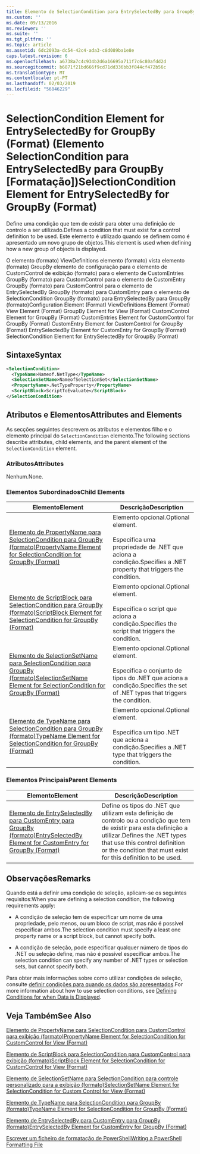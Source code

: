 ```yaml
---
title: Elemento de SelectionCondition para EntrySelectedBy para GroupBy (formato) | Documentos da Microsoft
ms.custom: ''
ms.date: 09/13/2016
ms.reviewer: ''
ms.suite: ''
ms.tgt_pltfrm: ''
ms.topic: article
ms.assetid: 6dc2093a-dc54-42c4-ada3-c8d089ba1e8e
caps.latest.revision: 6
ms.openlocfilehash: a6738a7c4c934b2d6a16695a711f7c6c80afdd2d
ms.sourcegitcommit: b6871f21bd666f9cd71dd336bb3f844cf472b56c
ms.translationtype: MT
ms.contentlocale: pt-PT
ms.lasthandoff: 02/03/2019
ms.locfileid: "56846229"
---
```

# <a name="selectioncondition-element-for-entryselectedby-for-groupby-format"></a><span data-ttu-id="867b0-102">SelectionCondition Element for EntrySelectedBy for GroupBy (Format) (Elemento SelectionCondition para EntrySelectedBy para GroupBy [Formatação])</span><span class="sxs-lookup"><span data-stu-id="867b0-102">SelectionCondition Element for EntrySelectedBy for GroupBy (Format)</span></span>

<span data-ttu-id="867b0-103">Define uma condição que tem de existir para obter uma definição de controlo a ser utilizado.</span><span class="sxs-lookup"><span data-stu-id="867b0-103">Defines a condition that must exist for a control definition to be used.</span></span> <span data-ttu-id="867b0-104">Este elemento é utilizado quando se definem como é apresentado um novo grupo de objetos.</span><span class="sxs-lookup"><span data-stu-id="867b0-104">This element is used when defining how a new group of objects is displayed.</span></span>

<span data-ttu-id="867b0-105">O elemento (formato) ViewDefinitions elemento (formato) vista elemento (formato) GroupBy elemento de configuração para o elemento de CustomControl de exibição (formato) para o elemento de CustomEntries GroupBy (formato) para CustomControl para o elemento de CustomEntry GroupBy (formato) para CustomControl para o elemento de EntrySelectedBy GroupBy (formato) para CustomEntry para o elemento de SelectionCondition GroupBy (formato) para EntrySelectedBy para GroupBy (formato)</span><span class="sxs-lookup"><span data-stu-id="867b0-105">Configuration Element (Format) ViewDefinitions Element (Format) View Element (Format) GroupBy Element for View (Format) CustomControl Element for GroupBy (Format) CustomEntries Element for CustomControl for GroupBy (Format) CustomEntry Element for CustomControl for GroupBy (Format) EntrySelectedBy Element for CustomEntry for GroupBy (Format) SelectionCondition Element for EntrySelectedBy for GroupBy (Format)</span></span>

## <a name="syntax"></a><span data-ttu-id="867b0-106">Sintaxe</span><span class="sxs-lookup"><span data-stu-id="867b0-106">Syntax</span></span>

```xml
<SelectionCondition>
  <TypeName>Nameof.NetType</TypeName>
  <SelectionSetName>NameofSelectionSet</SelectionSetName>
  <PropertyName>.NetTypeProperty</PropertyName>
  <ScriptBlock>ScriptToEvaluate</ScriptBlock>
</SelectionCondition>
```

## <a name="attributes-and-elements"></a><span data-ttu-id="867b0-107">Atributos e Elementos</span><span class="sxs-lookup"><span data-stu-id="867b0-107">Attributes and Elements</span></span>

<span data-ttu-id="867b0-108">As secções seguintes descrevem os atributos e elementos filho e o elemento principal do `SelectionCondition` elemento.</span><span class="sxs-lookup"><span data-stu-id="867b0-108">The following sections describe attributes, child elements, and the parent element of the `SelectionCondition` element.</span></span>

### <a name="attributes"></a><span data-ttu-id="867b0-109">Atributos</span><span class="sxs-lookup"><span data-stu-id="867b0-109">Attributes</span></span>

<span data-ttu-id="867b0-110">Nenhum.</span><span class="sxs-lookup"><span data-stu-id="867b0-110">None.</span></span>

### <a name="child-elements"></a><span data-ttu-id="867b0-111">Elementos Subordinados</span><span class="sxs-lookup"><span data-stu-id="867b0-111">Child Elements</span></span>

|<span data-ttu-id="867b0-112">Elemento</span><span class="sxs-lookup"><span data-stu-id="867b0-112">Element</span></span>|<span data-ttu-id="867b0-113">Descrição</span><span class="sxs-lookup"><span data-stu-id="867b0-113">Description</span></span>|
|-------------|-----------------|
|[<span data-ttu-id="867b0-114">Elemento de PropertyName para SelectionCondition para GroupBy (formato)</span><span class="sxs-lookup"><span data-stu-id="867b0-114">PropertyName Element for SelectionCondition for GroupBy (Format)</span></span>](./propertyname-element-for-selectioncondition-for-groupby-format.md)|<span data-ttu-id="867b0-115">Elemento opcional.</span><span class="sxs-lookup"><span data-stu-id="867b0-115">Optional element.</span></span><br /><br /> <span data-ttu-id="867b0-116">Especifica uma propriedade de .NET que aciona a condição.</span><span class="sxs-lookup"><span data-stu-id="867b0-116">Specifies a .NET property that triggers the condition.</span></span>|
|[<span data-ttu-id="867b0-117">Elemento de ScriptBlock para SelectionCondition para GroupBy (formato)</span><span class="sxs-lookup"><span data-stu-id="867b0-117">ScriptBlock Element for SelectionCondition for GroupBy (Format)</span></span>](./scriptblock-element-for-selectioncondition-for-entryselectedby-for-groupby-format.md)|<span data-ttu-id="867b0-118">Elemento opcional.</span><span class="sxs-lookup"><span data-stu-id="867b0-118">Optional element.</span></span><br /><br /> <span data-ttu-id="867b0-119">Especifica o script que aciona a condição.</span><span class="sxs-lookup"><span data-stu-id="867b0-119">Specifies the script that triggers the condition.</span></span>|
|[<span data-ttu-id="867b0-120">Elemento de SelectionSetName para SelectionCondition para GroupBy (formato)</span><span class="sxs-lookup"><span data-stu-id="867b0-120">SelectionSetName Element for SelectionCondition for GroupBy (Format)</span></span>](./selectionsetname-element-for-selectioncondition-for-groupby-format.md)|<span data-ttu-id="867b0-121">Elemento opcional.</span><span class="sxs-lookup"><span data-stu-id="867b0-121">Optional element.</span></span><br /><br /> <span data-ttu-id="867b0-122">Especifica o conjunto de tipos do .NET que aciona a condição.</span><span class="sxs-lookup"><span data-stu-id="867b0-122">Specifies the set of .NET types that triggers the condition.</span></span>|
|[<span data-ttu-id="867b0-123">Elemento de TypeName para SelectionCondition para GroupBy (formato)</span><span class="sxs-lookup"><span data-stu-id="867b0-123">TypeName Element for SelectionCondition for GroupBy  (Format)</span></span>](./typename-element-for-selectioncondition-for-groupby-format.md)|<span data-ttu-id="867b0-124">Elemento opcional.</span><span class="sxs-lookup"><span data-stu-id="867b0-124">Optional element.</span></span><br /><br /> <span data-ttu-id="867b0-125">Especifica um tipo .NET que aciona a condição.</span><span class="sxs-lookup"><span data-stu-id="867b0-125">Specifies a .NET type that triggers the condition.</span></span>|

### <a name="parent-elements"></a><span data-ttu-id="867b0-126">Elementos Principais</span><span class="sxs-lookup"><span data-stu-id="867b0-126">Parent Elements</span></span>

|<span data-ttu-id="867b0-127">Elemento</span><span class="sxs-lookup"><span data-stu-id="867b0-127">Element</span></span>|<span data-ttu-id="867b0-128">Descrição</span><span class="sxs-lookup"><span data-stu-id="867b0-128">Description</span></span>|
|-------------|-----------------|
|[<span data-ttu-id="867b0-129">Elemento de EntrySelectedBy para CustomEntry para GroupBy (formato)</span><span class="sxs-lookup"><span data-stu-id="867b0-129">EntrySelectedBy Element for CustomEntry for GroupBy (Format)</span></span>](./entryselectedby-element-for-customentry-for-groupby-format.md)|<span data-ttu-id="867b0-130">Define os tipos do .NET que utilizam esta definição de controlo ou a condição que tem de existir para esta definição a utilizar.</span><span class="sxs-lookup"><span data-stu-id="867b0-130">Defines the .NET types that use this control definition or the condition that must exist for this definition to be used.</span></span>|

## <a name="remarks"></a><span data-ttu-id="867b0-131">Observações</span><span class="sxs-lookup"><span data-stu-id="867b0-131">Remarks</span></span>

<span data-ttu-id="867b0-132">Quando está a definir uma condição de seleção, aplicam-se os seguintes requisitos:</span><span class="sxs-lookup"><span data-stu-id="867b0-132">When you are defining a selection condition, the following requirements apply:</span></span>

- <span data-ttu-id="867b0-133">A condição de seleção tem de especificar um nome de uma propriedade, pelo menos, ou um bloco de script, mas não é possível especificar ambos.</span><span class="sxs-lookup"><span data-stu-id="867b0-133">The selection condition must specify a least one property name or a script block, but cannot specify both.</span></span>

- <span data-ttu-id="867b0-134">A condição de seleção, pode especificar qualquer número de tipos do .NET ou seleção define, mas não é possível especificar ambos.</span><span class="sxs-lookup"><span data-stu-id="867b0-134">The selection condition can specify any number of .NET types or selection sets, but cannot specify both.</span></span>

<span data-ttu-id="867b0-135">Para obter mais informações sobre como utilizar condições de seleção, consulte [definir condições para quando os dados são apresentados](./defining-conditions-for-displaying-data.md).</span><span class="sxs-lookup"><span data-stu-id="867b0-135">For more information about how to use selection conditions, see [Defining Conditions for when Data is Displayed](./defining-conditions-for-displaying-data.md).</span></span>

## <a name="see-also"></a><span data-ttu-id="867b0-136">Veja Também</span><span class="sxs-lookup"><span data-stu-id="867b0-136">See Also</span></span>

[<span data-ttu-id="867b0-137">Elemento de PropertyName para SelectionCondition para CustomControl para exibição (formato)</span><span class="sxs-lookup"><span data-stu-id="867b0-137">PropertyName Element for SelectionCondition for CustomControl for View (Format)</span></span>](./propertyname-element-for-selectioncondition-for-customcontrol-for-view-format.md)

[<span data-ttu-id="867b0-138">Elemento de ScriptBlock para SelectionCondition para CustomControl para exibição (formato)</span><span class="sxs-lookup"><span data-stu-id="867b0-138">ScriptBlock Element for SelectionCondition for CustomControl for View (Format)</span></span>](./scriptblock-element-for-selectioncondition-for-customcontrol-for-view-format.md)

[<span data-ttu-id="867b0-139">Elemento de SelectionSetName para SelectionCondition para controle personalizado para a exibição (formato)</span><span class="sxs-lookup"><span data-stu-id="867b0-139">SelectionSetName Element for SelectionCondition for Custom Control for View (Format)</span></span>](./selectionsetname-element-for-selectioncondition-for-customcontrol-for-view-format.md)

[<span data-ttu-id="867b0-140">Elemento de TypeName para SelectionCondition para GroupBy (formato)</span><span class="sxs-lookup"><span data-stu-id="867b0-140">TypeName Element for SelectionCondition for GroupBy  (Format)</span></span>](./typename-element-for-selectioncondition-for-groupby-format.md)

[<span data-ttu-id="867b0-141">Elemento de EntrySelectedBy para CustomEntry para GroupBy (formato)</span><span class="sxs-lookup"><span data-stu-id="867b0-141">EntrySelectedBy Element for CustomEntry for GroupBy (Format)</span></span>](./entryselectedby-element-for-customentry-for-groupby-format.md)

[<span data-ttu-id="867b0-142">Escrever um ficheiro de formatação de PowerShell</span><span class="sxs-lookup"><span data-stu-id="867b0-142">Writing a PowerShell Formatting File</span></span>](./writing-a-powershell-formatting-file.md)
